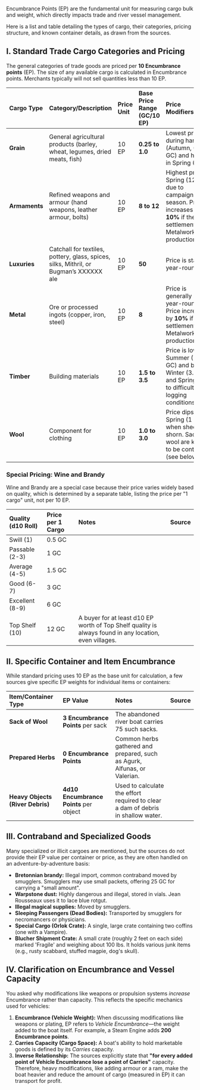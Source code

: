 Encumbrance Points (EP) are the fundamental unit for measuring cargo bulk and weight, which directly impacts trade and river vessel management.

Here is a list and table detailing the types of cargo, their categories, pricing structure, and known container details, as drawn from the sources.

## I. Standard Trade Cargo Categories and Pricing

The general categories of trade goods are priced per **10 Encumbrance points** (EP). The size of any available cargo is calculated in Encumbrance points. Merchants typically will not sell quantities less than 10 EP.

| Cargo Type | Category/Description | Price Unit | Base Price Range (GC/10 EP) | Price Modifiers/Notes | Source |
| :--- | :--- | :--- | :--- | :--- | :--- |
| **Grain** | General agricultural products (barley, wheat, legumes, dried meats, fish) | 10 EP | **0.25 to 1.0** | Lowest price during harvest (Autumn, 0.25 GC) and highest in Spring (1 GC). | |
| **Armaments** | Refined weapons and armour (hand weapons, leather armour, bolts) | 10 EP | **8 to 12** | Highest price in Spring (12 GC) due to campaigning season. Price increases by **10%** if the settlement lists Metalworking in production. | |
| **Luxuries** | Catchall for textiles, pottery, glass, spices, silks, Mithril, or Bugman’s XXXXXX ale | 10 EP | **50** | Price is stable year-round. | |
| **Metal** | Ore or processed ingots (copper, iron, steel) | 10 EP | **8** | Price is generally stable year-round. Price increases by **10%** if the settlement lists Metalworking in production. | |
| **Timber** | Building materials | 10 EP | **1.5 to 3.5** | Price is lowest in Summer (1.5 GC) and best in Winter (3.5 GC) and Spring, due to difficult logging conditions. | |
| **Wool** | Component for clothing | 10 EP | **1.0 to 3.0** | Price dips in Spring (1 GC) when sheep are shorn. Sacks of wool are known to be containers (see below). | |

### Special Pricing: Wine and Brandy

Wine and Brandy are a special case because their price varies widely based on quality, which is determined by a separate table, listing the price per "1 cargo" unit, not per 10 EP.

| Quality (d10 Roll) | Price per 1 Cargo | Notes | Source |
| :--- | :--- | :--- | :--- |
| Swill (1) | 0.5 GC | | |
| Passable (2-3) | 1 GC | | |
| Average (4-5) | 1.5 GC | | |
| Good (6-7) | 3 GC | | |
| Excellent (8-9) | 6 GC | | |
| Top Shelf (10) | 12 GC | A buyer for at least d10 EP worth of Top Shelf quality is always found in any location, even villages. | |

## II. Specific Container and Item Encumbrance

While standard pricing uses 10 EP as the base unit for calculation, a few sources give specific EP weights for individual items or containers:

| Item/Container Type | EP Value | Notes | Source |
| :--- | :--- | :--- | :--- |
| **Sack of Wool** | **3 Encumbrance Points** per sack | The abandoned river boat carries 75 such sacks. | |
| **Prepared Herbs** | **0 Encumbrance Points** | Common herbs gathered and prepared, such as Agurk, Alfunas, or Valerian. | |
| **Heavy Objects (River Debris)** | **4d10 Encumbrance Points** per object | Used to calculate the effort required to clear a dam of debris in shallow water. | |

## III. Contraband and Specialized Goods

Many specialized or illicit cargoes are mentioned, but the sources do not provide their EP value per container or price, as they are often handled on an adventure-by-adventure basis:

*   **Bretonnian brandy:** Illegal import, common contraband moved by smugglers. Smugglers may use small packets, offering 25 GC for carrying a "small amount".
*   **Warpstone dust:** Highly dangerous and illegal, stored in vials. Jean Rousseaux uses it to lace blue rotgut.
*   **Illegal magical supplies:** Moved by smugglers.
*   **Sleeping Passengers (Dead Bodies):** Transported by smugglers for necromancers or physicians.
*   **Special Cargo (Orlok Crate):** A single, large crate containing two coffins (one with a Vampire).
*   **Blucher Shipment Crate:** A small crate (roughly 2 feet on each side) marked 'Fragile' and weighing about 100 lbs. It holds various junk items (e.g., rusty scabbard, stuffed magpie, dog's skull).

## IV. Clarification on Encumbrance and Vessel Capacity

You asked why modifications like weapons or propulsion systems *increase* Encumbrance rather than capacity. This reflects the specific mechanics used for vehicles:

1.  **Encumbrance (Vehicle Weight):** When discussing modifications like weapons or plating, EP refers to *Vehicle Encumbrance*—the weight added to the boat itself. For example, a Steam Engine adds **200 Encumbrance points**.
2.  **Carries Capacity (Cargo Space):** A boat's ability to hold marketable goods is defined by its *Carries* capacity.
3.  **Inverse Relationship:** The sources explicitly state that **"for every added point of Vehicle Encumbrance lose a point of Carries"** capacity. Therefore, heavy modifications, like adding armour or a ram, make the boat heavier and reduce the amount of cargo (measured in EP) it can transport for profit.